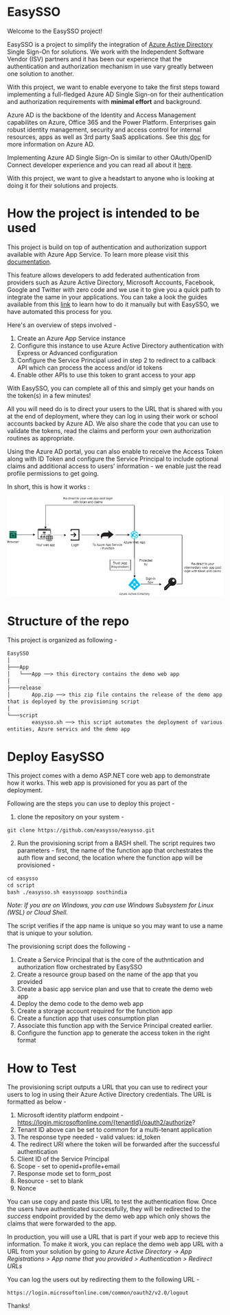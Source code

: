 # EasySSO  

Welcome to the EasySSO project!

EasySSO is a project to simplify the integration of [Azure Active Directory](https://docs.microsoft.com/en-in/azure/active-directory/) Single Sign-On for solutions. We work with the Independent Software Vendor (ISV) partners and it has been our experience that the authentication and authorization mechanism in use vary greatly between one solution to another.

With this project, we want to enable everyone to take the first steps toward implementing a full-fledged Azure AD Single Sign-on for their authentication and authorization requirements with **minimal effort**  and background.

Azure AD is the backbone of the Identity and Access Management capabilites on Azure, Office 365 and the Power Platform. Enterprises gain robust identity management, security and access control for internal resources, apps as well as 3rd party SaaS applications. See this [doc](https://docs.microsoft.com/en-us/azure/active-directory/fundamentals/active-directory-whatis) for more information on Azure AD.

Implementing Azure AD Single Sign-On is similar to other OAuth/OpenID Connect developer experience and you can read all about it [here](https://docs.microsoft.com/en-us/azure/active-directory/develop/v2-overview).

With this project, we want to give a headstart to anyone who is looking at doing it for their solutions and projects.

# How the project is intended to be used 

This project is build on top of authentication and authorization support available with Azure App Service. To learn more please visit this [documentation](https://docs.microsoft.com/en-us/azure/app-service/overview-authentication-authorization).

This feature allows developers to add federated authentication from providers such as Azure Active Directory, Microsoft Accounts, Facebook, Google and Twitter with zero code and we use it to give you a quick path to integrate the same in your applications. You can take a look the guides available from this [link](https://docs.microsoft.com/en-us/azure/app-service/configure-authentication-provider-aad) to learn how to do it manually but with EasySSO, we have automated this process for you.

Here's an overview of steps involved -

1. Create an Azure App Service instance
2. Configure this instance to use Azure Active Directory authentication with Express or Advanced configuration
3. Configure the Service Principal used in step 2 to redirect to a callback API which can process the access and/or id tokens
4. Enable other APIs to use this token to grant access to your app

With EasySSO, you can complete all of this and simply get your hands on the token(s) in a few minutes!

All you will need do is to direct your users to the URL that is shared with you at the end of deployment, where they can log in using their work or school accounts backed by Azure AD. We also share the code that you can use to validate the tokens, read the claims and perform your own authorization routines as appropriate.

Using the Azure AD portal, you can also enable to receive the Access Token along with ID Token and configure the Service Principal to include optional claims and additional access to users' information - we enable just the read profile permissions to get going.

In short, this is how it works :

![diagram](https://github.com/easysso/easysso/raw/master/diagram.png)

# Structure of the repo

This project is organized as following -
```
EasySSO
│
├───App
│   └───App ──> this directory contains the demo web app  
│
├───release
│       App.zip ──> this zip file contains the release of the demo app that is deployed by the provisioning script
│
└───script
        easysso.sh ──> this script automates the deployment of various entities, Azure servics and the demo app
```

# Deploy EasySSO

This project comes with a demo ASP.NET core web app to demonstrate how it works. This web app is provisioned for you as part of the deployment.

Following are the steps you can use to deploy this project -

1. clone the repository on your system -
```
git clone https://github.com/easysso/easysso.git
```

2. Run the provisioning script from a BASH shell. The script requires two parameters - first, the name of the function app that orchestrates the auth flow and second, the location where the function app will be provisioned - 
```
cd easysso
cd script
bash ./easysso.sh easyssoapp southindia 
```
*Note: If you are on Windows, you can use Windows Subsystem for Linux (WSL) or Cloud Shell.*

The script verifies if the app name is unique so you may want to use a name that is unique to your solution.

The provisioning script does the following -

1. Create a Service Principal that is the core of the authntication and authorization flow orchestrated by EasySSO
2. Create a resource group based on the name of the app that you provided
3. Create a basic app service plan and use that to create the demo web app
4. Deploy the demo code to the demo web app
5. Create a storage account required for the function app
6. Create a function app that uses consumption plan
7. Associate this function app with the Service Principal created earlier.
8. Configure the function app to generate the access token in the right format

# How to Test

The provisioning script outputs a URL that you can use to redirect your users to log in using their Azure Active Directory credentials. The URL is formatted as below -

1. Microsoft identity platform endpoint - https://login.microsoftonline.com/{tenantId}/oauth2/authorize?
2. Tenant ID above can be set to *common* for a multi-tenant application 
3. The response type needed - valid values: id_token 
4. The redirect URI where the token will be forwarded after the successful authentication
5. Client ID of the Service Principal
6. Scope - set to openid+profile+email
7. Response mode set to form_post
8. Resource - set to blank
9. Nonce

You can use copy and paste this URL to test the authentication flow. Once the users have authenticated successfully, they will be redirected to the *success* endpoint provided by the demo web app which only shows the claims that were forwarded to the app.

In production, you will use a URL that is part if your web app to recieve this information. To make it work, you can replace the demo web app URL with a URL from your solution by going to *Azure Active Directory -> App Registrations > App name that you provided > Authentication > Redirect URLs* 

You can log the users out by redirecting them to the following URL -
```
https://login.microsoftonline.com/common/oauth2/v2.0/logout
```
Thanks!

